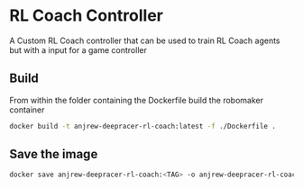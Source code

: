 # RL Coach Controller

A Custom RL Coach controller that can be used to train RL Coach agents but with a input for a game controller

## Build

From within the folder containing the Dockerfile build the robomaker container
```bash
docker build -t anjrew-deepracer-rl-coach:latest -f ./Dockerfile .
```

## Save the image
```bash
docker save anjrew-deepracer-rl-coach:<TAG> -o anjrew-deepracer-rl-coach-<TAG>.tar
```
